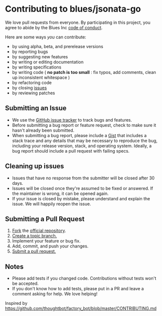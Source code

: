 # Contributing to blues/jsonata-go

We love pull requests from everyone. By participating in this project, you
agree to abide by the Blues Inc [code of conduct].

[code of conduct]: https://blues.github.io/opensource/code-of-conduct

Here are some ways *you* can contribute:

* by using alpha, beta, and prerelease versions
* by reporting bugs
* by suggesting new features
* by writing or editing documentation
* by writing specifications
* by writing code ( **no patch is too small** : fix typos, add comments,
clean up inconsistent whitespace )
* by refactoring code
* by closing [issues][]
* by reviewing patches

[issues]: https://github.com/blues/jsonata-go/issues

## Submitting an Issue

* We use the [GitHub issue tracker][issues] to track bugs and features.
* Before submitting a bug report or feature request, check to make sure it
  hasn't
  already been submitted.
* When submitting a bug report, please include a [Gist][] that includes a stack
  trace and any details that may be necessary to reproduce the bug, including
  your release version, stack, and operating system. Ideally, a bug report
  should include a pull request with failing specs.

[gist]: https://gist.github.com/

## Cleaning up issues

* Issues that have no response from the submitter will be closed after 30 days.
* Issues will be closed once they're assumed to be fixed or answered. If the
  maintainer is wrong, it can be opened again.
* If your issue is closed by mistake, please understand and explain the issue.
  We will happily reopen the issue.

## Submitting a Pull Request

1. [Fork][fork] the [official repository][repo].
2. [Create a topic branch.][branch]
3. Implement your feature or bug fix.
4. Add, commit, and push your changes.
5. [Submit a pull request.][pr]

## Notes

* Please add tests if you changed code. Contributions without tests won't be accepted. 
* If you don't know how to add tests, please put in a PR and leave a comment asking for help. 
We love helping!

[repo]: https://github.com/blues/jsonata-go/tree/master
[fork]: https://help.github.com/articles/fork-a-repo/
[branch]:
https://help.github.com/articles/creating-and-deleting-branches-within-your-repository/
[pr]: https://help.github.com/articles/creating-a-pull-request-from-a-fork/

Inspired by
https://github.com/thoughtbot/factory_bot/blob/master/CONTRIBUTING.md

